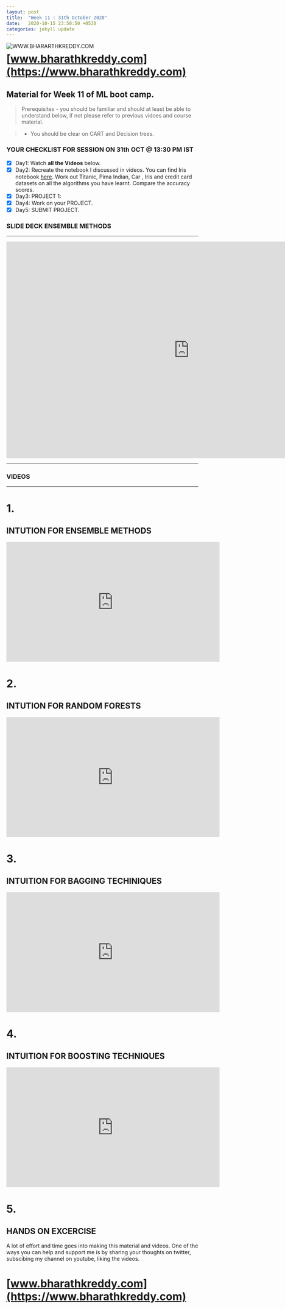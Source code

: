 ```yaml
---
layout: post
title:  "Week 11 : 31th October 2020"
date:   2020-10-15 23:50:50 +0530
categories: jekyll update
---
```


<a href="https://www.bharathkreddy.com"><img align="left" src="https://i.imgur.com/axjt3Qe.png" alt="WWW.BHARARTHKREDDY.COM" title="www.bharathkreddy.com"></a>
# [www.bharathkreddy.com](https://www.bharathkreddy.com)

## Material for Week 11 of ML boot camp. 

> Prerequisites - you should be familiar and should at least be able to understand below, if not please refer to previous vidoes and course material.

> * You should be clear on CART and Decision trees.

### YOUR CHECKLIST FOR SESSION ON 31th OCT @ 13:30 PM IST

- [x] Day1: Watch **all the Videos** below.
- [x] Day2: Recreate the notebook I discussed in videos. You can find Iris notebook [here](). Work out Titanic, Pima Indian, Car , Iris and credit card datasets on all the algorithms you have learnt. Compare the accuracy scores.
- [x] Day3: PROJECT 1: 
- [x] Day4: Work on your PROJECT.
- [X] Day5: SUBMIT PROJECT.

### SLIDE DECK ENSEMBLE METHODS
---

<iframe src="https://docs.google.com/presentation/d/e/2PACX-1vQlmt_7y5zN3uLwHzZ4SR39tv_tvwBVyGNx-U5z47a5s0BZ4Xwjy1C0tjStmsQBE39DKPr4TvgX-yKz/embed?start=false&loop=false&delayms=3000" frameborder="0" width="960" height="569" allowfullscreen="true" mozallowfullscreen="true" webkitallowfullscreen="true"></iframe>

---

### VIDEOS
---
# 1.
## INTUTION FOR ENSEMBLE METHODS

<iframe width="560" height="315" src="https://www.youtube.com/embed/LbMKL90-5f4" frameborder="0" allow="accelerometer; autoplay; clipboard-write; encrypted-media; gyroscope; picture-in-picture" allowfullscreen></iframe>

# 2.
## INTUTION FOR RANDOM FORESTS

<iframe width="560" height="315" src="https://www.youtube.com/embed/2KA12astPYE" frameborder="0" allow="accelerometer; autoplay; clipboard-write; encrypted-media; gyroscope; picture-in-picture" allowfullscreen></iframe>

# 3. 
## INTUITION FOR BAGGING TECHINIQUES

<iframe width="560" height="315" src="https://www.youtube.com/embed/wDQGMWnYCu0" frameborder="0" allow="accelerometer; autoplay; clipboard-write; encrypted-media; gyroscope; picture-in-picture" allowfullscreen></iframe>

# 4.
## INTUITION FOR BOOSTING TECHNIQUES

<iframe width="560" height="315" src="https://www.youtube.com/embed/MkA_GZZbfLI" frameborder="0" allow="accelerometer; autoplay; clipboard-write; encrypted-media; gyroscope; picture-in-picture" allowfullscreen></iframe>

# 5.
## HANDS ON EXCERCISE


A lot of effort and time goes into making this material and videos. One of the ways you can help and support me is by sharing your thoughts on twitter, subscibing my channel on youtube, liking the videos.

# [www.bharathkreddy.com](https://www.bharathkreddy.com)
